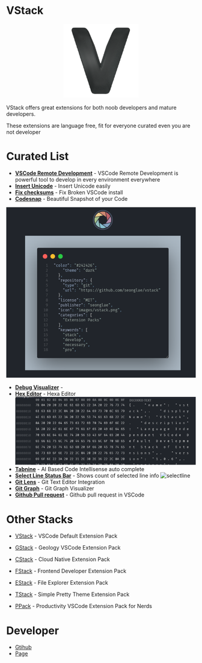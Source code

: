 # VStack
<p align="center"><img width="200"alt="vstack" src="images/vstack.png"/></p>

VStack offers great extensions for both noob developers and mature developers.

These extensions are language free, fit for everyone curated even you are not developer

# Curated List

- [**VSCode Remote Development**](https://marketplace.visualstudio.com/items?itemName=ms-vscode-remote.vscode-remote-extensionpack) - VSCode Remote Development is powerful tool to develop in every environment everywhere
- [**Insert Unicode**](https://marketplace.visualstudio.com/items?itemName=brunnerh.insert-unicode) - Insert Unicode easily
- [**Fix checksums**]() - Fix Broken VSCode install
- [**Codesnap**]() - Beautiful Snapshot of your Code 

<img src="images/codesnap.png" alt="drawing"/>

- [**Debug Visualizer**]() - 
- [**Hex Editor**]() - Hexa Editor
  <img src="images/hex.png" alt="drawing"/>
- [**Tabnine**]() - AI Based Code Intellisense auto complete
- [**Select Line Status Bar**](https://marketplace.visualstudio.com/items?itemName=tomoki1207.selectline-statusbar) - Shows count of selected line info
![selectline](https://raw.githubusercontent.com/tomoki1207/selectline-statusbar/images/screenshot.png)
- [**Git Lens**]() - Git Text Editor Integration
- [**Git Graph**]() - Git Graph Visualizer
- [**Github Pull request**]() - Github pull request in VSCode



# Other Stacks
- [VStack](https://marketplace.visualstudio.com/items?itemName=seonglae.vstack) -  VSCode Default Extension Pack

- [GStack](https://marketplace.visualstudio.com/items?itemName=seonglae.gstack) - Geology VSCode Extension Pack

- [CStack](https://marketplace.visualstudio.com/items?itemName=seonglae.cstack) - Cloud Native Extension Pack

- [FStack](https://marketplace.visualstudio.com/items?itemName=seonglae.fstack) - Frontend Developer Extension Pack

- [EStack](https://marketplace.visualstudio.com/items?itemName=seonglae.estack) - File Explorer Extension Pack

- [TStack](https://marketplace.visualstudio.com/items?itemName=seonglae.tstack) - Simple Pretty Theme Extension Pack

- [PPack](https://marketplace.visualstudio.com/items?itemName=seonglae.pstack) - Productivity VSCode Extension Pack for Nerds


# Developer
- [Gtihub](https://github.com/seonglae)
- [Page](https://www.seongland.com)


